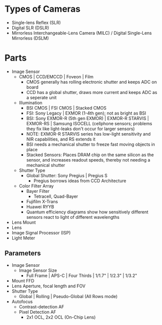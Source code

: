 # Types of Cameras
- Single-lens Reflex (SLR)
- Digital SLR (DSLR)
- Mirrorless Interchangeable-Lens Camera (MILC) / Digital Single-Lens Mirrorless (DSLM)

# Parts
- Image Sensor
	- CMOS | CCD/EMCCD | Foveon | Film
		- CMOS generally has rolling electronic shutter and keeps ADC on board
		- CCD has a global shutter, draws more current and keeps ADC as a seperate unit
	- Illumination
		- BSI CMOS | FSI CMOS | Stacked CMOS
		- FSI: Sony Legacy | EXMOR (1-4th gen); not as bright as BSI
		- BSI: Sony EXMOR-R (5th gen EXMOR) | EXMOR-R STARVIS | EXMOR-RS | Samsung ISOCELL (cellphone sensors; problems they fix like light-leaks don't occur for larger sensors)
		- NOTE: EXMOR-R STARVIS series has low-light sensitivity and NIR capabilities, and RS extends it
		- BSI needs a mechanical shutter to freeze fast moving objects in place
		- Stacked Sensors: Places DRAM chip on the same silicon as the sensor, and increases readout speeds, thereby not needing a mechanical shutter
	- Shutter Type
		- Global Shutter: Sony Pregius | Pregius S
			- Pregius borrows ideas from CCD Architecture
	- Color Filter Array
		- Bayer Filter
			- Tetracell, Quad-Bayer
		- Fujifilm X-Trans
		- Huawei RYYB
		- Quantum efficiency diagrams show how sensitively different sensors react to light of different wavelengths
- Lens Mount
- Lens
- Image Signal Processor (ISP)
- Light Meter

## Parameters
- Image Sensor
	- Image Sensor Size
		- Full Frame | APS-C | Four Thirds | 1/1.7" | 1/2.3" | 1/3.2"
- Mount FFD
- Lens Aperture, focal length and FOV
- Shutter Type
	- Global | Rolling | Pseudo-Global (All Rows mode)
- Autofocus
	- Contrast-detection AF
	- Pixel Detection AF
		- 2x1 OCL, 2x2 OCL (On-Chip Lens)